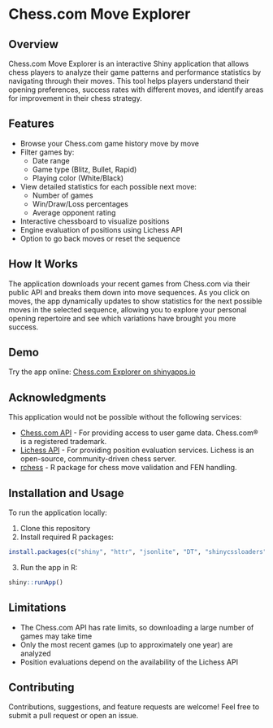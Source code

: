# Chess.com Move Explorer

## Overview
Chess.com Move Explorer is an interactive Shiny application that allows chess players to analyze their game patterns and performance statistics by navigating through their moves. This tool helps players understand their opening preferences, success rates with different moves, and identify areas for improvement in their chess strategy.

## Features
- Browse your Chess.com game history move by move
- Filter games by:
  - Date range
  - Game type (Blitz, Bullet, Rapid)
  - Playing color (White/Black)
- View detailed statistics for each possible next move:
  - Number of games
  - Win/Draw/Loss percentages
  - Average opponent rating
- Interactive chessboard to visualize positions
- Engine evaluation of positions using Lichess API
- Option to go back moves or reset the sequence

## How It Works
The application downloads your recent games from Chess.com via their public API and breaks them down into move sequences. As you click on moves, the app dynamically updates to show statistics for the next possible moves in the selected sequence, allowing you to explore your personal opening repertoire and see which variations have brought you more success.

## Demo
Try the app online: [Chess.com Explorer on shinyapps.io](https://aligot.shinyapps.io/ChesscomExplorer/)

## Acknowledgments
This application would not be possible without the following services:

- [Chess.com API](https://www.chess.com/news/view/published-data-api) - For providing access to user game data. Chess.com® is a registered trademark.
- [Lichess API](https://lichess.org/api) - For providing position evaluation services. Lichess is an open-source, community-driven chess server.
- [rchess](https://github.com/jbkunst/rchess) - R package for chess move validation and FEN handling.

## Installation and Usage
To run the application locally:

1. Clone this repository
2. Install required R packages:
```R
install.packages(c("shiny", "httr", "jsonlite", "DT", "shinycssloaders", "rchess", "dplyr", "shinyjs", "shinyWidgets"))
```
3. Run the app in R:
```R
shiny::runApp()
```

## Limitations
- The Chess.com API has rate limits, so downloading a large number of games may take time
- Only the most recent games (up to approximately one year) are analyzed
- Position evaluations depend on the availability of the Lichess API

## Contributing
Contributions, suggestions, and feature requests are welcome! Feel free to submit a pull request or open an issue.